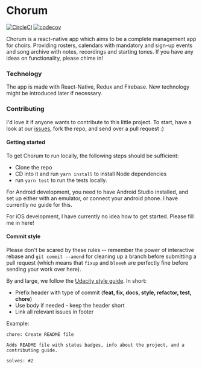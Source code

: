 # Chorum
[![CircleCI](https://circleci.com/gh/blixhavn/chorum.svg?style=svg)](https://circleci.com/gh/blixhavn/chorum) [![codecov](https://codecov.io/gh/blixhavn/chorum/branch/master/graph/badge.svg)](https://codecov.io/gh/blixhavn/chorum)

Chorum is a react-native app which aims to be a complete management app for choirs. Providing rosters, calendars with mandatory and sign-up events and song archive with notes, recordings and starting tones. If you have any ideas on functionality, please chime in!

### Technology
The app is made with React-Native, Redux and Firebase. New technology might be introduced later if necessary.

### Contributing
I'd love it if anyone wants to contribute to this little project. To start, have a look at our [issues](https://github.com/blixhavn/chorum/issues), fork the repo, and send over a pull request :) 

#### Getting started
To get Chorum to run locally, the following steps should be sufficient:
* Clone the repo
* CD into it and run `yarn install` to install Node dependencies
* run `yarn test` to run the tests locally.

For Android development, you need to have Android Studio installed, and set up either with an emulator, or connect your android phone. I have currently no guide for this.

For iOS development, I have currently no idea how to get started. Please fill me in here!

#### Commit style

Please don't be scared by these rules -- remember the power of interactive rebase and `git commit --amend` for cleaning up a branch before submitting a pull request (which means that `fixup` and `bleeeh` are perfectly fine before sending your work over here). 

By and large, we follow the [Udacity style guide](http://udacity.github.io/git-styleguide/). In short:

* Prefix header with type of commit (**feat, fix, docs, style, refactor, test, chore**)
* Use body if needed - keep the header short
* Link all relevant issues in footer

Example:
```
chore: Create README file

Adds README file with status badges, info about the project, and a contributing guide.

solves: #2
```
